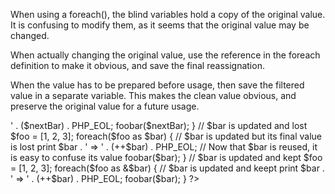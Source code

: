 When using a foreach(), the blind variables hold a copy of the original value. It is confusing to modify them, as it seems that the original value may be changed.

When actually changing the original value, use the reference in the foreach definition to make it obvious, and save the final reassignation.

When the value has to be prepared before usage, then save the filtered value in a separate variable. This makes the clean value obvious, and preserve the original value for a future usage.

<?php

// $bar is duplicated and kept 
$foo = [1, 2, 3];
foreach($foo as $bar) {
    // $bar is updated but its original value is kept
    $nextBar = $bar + 1;
    print $bar . ' => ' . ($nextBar) . PHP_EOL;
    foobar($nextBar);
}

// $bar is updated and lost
$foo = [1, 2, 3];
foreach($foo as $bar) {
    // $bar is updated but its final value is lost
    print $bar . ' => ' . (++$bar) . PHP_EOL;
    // Now that $bar is reused, it is easy to confuse its value
    foobar($bar);
}

// $bar is updated and kept
$foo = [1, 2, 3];
foreach($foo as &$bar) {
    // $bar is updated and keept
    print $bar . ' => ' . (++$bar) . PHP_EOL;
    foobar($bar);
}

?>
